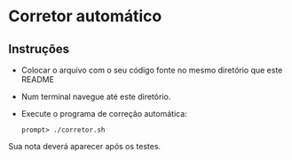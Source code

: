 # Corretor automático

## Instruções
- Colocar o arquivo com o seu código fonte no mesmo diretório que este README
- Num terminal navegue até este diretório.
- Execute o programa de correção automática:

      prompt> ./corretor.sh

Sua nota deverá aparecer após os testes.
